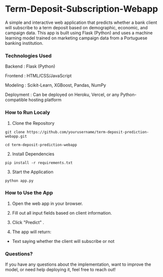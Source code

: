 # Term-Deposit-Subscription-Webapp

A simple and interactive web application that predicts whether a bank client will subscribe to a term deposit based on demographic, economic, and campaign data. This app is built using Flask (Python) and uses a machine learning model trained on marketing campaign data from a Portuguese banking institution.

### Technologies Used

Backend : Flask (Python)

Frontend : HTML/CSS/JavaScript

Modeling : Scikit-Learn, XGBoost, Pandas, NumPy

Deployment : Can be deployed on Heroku, Vercel, or any Python-compatible hosting platform


### How to Run Localy

1. Clone the Repository

`git clone https://github.com/yourusername/term-deposit-prediction-webapp.git`

`cd term-deposit-prediction-webapp`

2. Install Dependencies

`pip install -r requirements.txt`

3. Start the Application

`python app.py`


### How to Use the App
1. Open the web app in your browser.

2. Fill out all input fields based on client information.

3. Click "Predict" .

4. The app will return:

- Text saying whether the client will subscribe or not


### Questions?

If you have any questions about the implementation, want to improve the model, or need help deploying it, feel free to reach out!